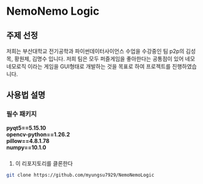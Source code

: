 <h1> NemoNemo Logic

## 주제 선정

저희는 부산대학교 전기공학과 파이썬데이터사이언스 수업을 수강중인 팀 p2p의 김성목, 황원제, 김명수 입니다. 저희 팀은 모두 퍼즐게임을 좋아한다는 공통점이 있어 네모네모로직 이라는 게임을 GUI형태로 개발하는 것을 목표로 하여 프로젝트를 진행하였습니다. 

## 사용법 설명
### 필수 패키지
**pyqt5==5.15.10**  
**opencv-python==1.26.2**    
**pillow==4.8.1.78**  
**numpy==10.1.0**    
###
1.  이 리포지토리를 클론한다 
~~~ bash 
git clone https://github.com/myungsu7929/NemoNemoLogic
~~~

